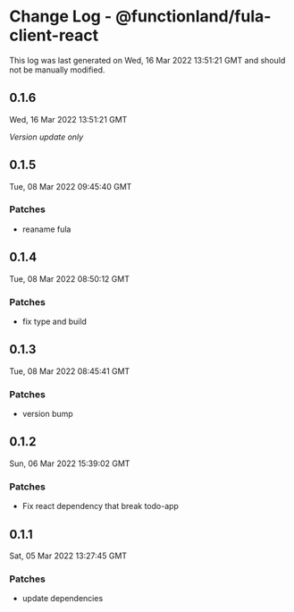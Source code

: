 # Change Log - @functionland/fula-client-react

This log was last generated on Wed, 16 Mar 2022 13:51:21 GMT and should not be manually modified.

## 0.1.6
Wed, 16 Mar 2022 13:51:21 GMT

_Version update only_

## 0.1.5
Tue, 08 Mar 2022 09:45:40 GMT

### Patches

- reaname fula

## 0.1.4
Tue, 08 Mar 2022 08:50:12 GMT

### Patches

- fix type and build

## 0.1.3
Tue, 08 Mar 2022 08:45:41 GMT

### Patches

- version bump

## 0.1.2
Sun, 06 Mar 2022 15:39:02 GMT

### Patches

- Fix react dependency that break todo-app

## 0.1.1
Sat, 05 Mar 2022 13:27:45 GMT

### Patches

- update dependencies

